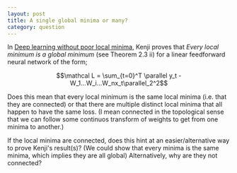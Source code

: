 ```yaml
---
layout: post
title: A single global minima or many?
category: question
---
```


In [Deep learning without poor local minima](https://arxiv.org/abs/1605.07110), Kenji proves that _Every local minimum is a global minimum_ (see Theorem 2.3 ii) for a linear feedforward neural network of the form;

$$\mathcal L = \sum_{t=0}^T \parallel y_t - W_1...W_i...W_nx_t\parallel_2^2$$

Does this mean that every local minimum is the same local minima (i.e. that they are connected) or that there are multiple distinct local minima that all happen to have the same loss. (I mean connected in the topological sense that we can follow some continuos transform of weights to get from one minima to another.)

If the local minima are connected, does this hint at an easier/alternative way to prove Kenji's result(s)? (We could show that every minima is the same minima, which implies they are all global) Alternatively, why are they not connected?